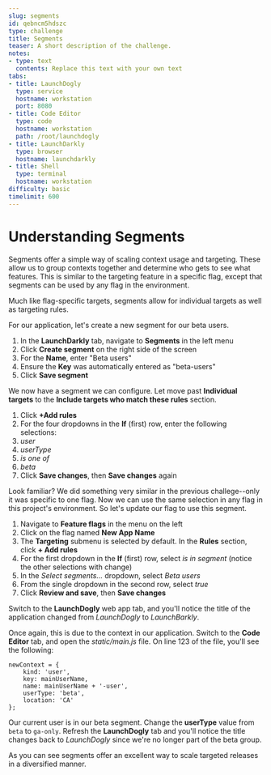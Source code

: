 ```yaml
---
slug: segments
id: qebncm5hdszc
type: challenge
title: Segments
teaser: A short description of the challenge.
notes:
- type: text
  contents: Replace this text with your own text
tabs:
- title: LaunchDogly
  type: service
  hostname: workstation
  port: 8080
- title: Code Editor
  type: code
  hostname: workstation
  path: /root/launchdogly
- title: LaunchDarkly
  type: browser
  hostname: launchdarkly
- title: Shell
  type: terminal
  hostname: workstation
difficulty: basic
timelimit: 600
---
```


# Understanding Segments

Segments offer a simple way of scaling context usage and targeting. These allow us to group contexts together and determine who gets to see what features. This is similar to the targeting feature in a specific flag, except that segments can be used by any flag in the environment.

Much like flag-specific targets, segments allow for individual targets as well as targeting rules.

For our application, let's create a new segment for our beta users.

1. In the **LaunchDarkly** tab, navigate to **Segments** in the left menu
1. Click **Create segment** on the right side of the screen
1. For the **Name**, enter "Beta users"
1. Ensure the **Key** was automatically entered as "beta-users"
1. Click **Save segment**

We now have a segment we can configure. Let move past **Individual targets** to the **Include targets who match these rules** section.

1. Click **+Add rules**
1. For the four dropdowns in the **If** (first) row, enter the following selections:
  1. *user*
  1. *userType*
  1. *is one of*
  1. *beta*
1. Click **Save changes**, then **Save changes** again

Look familiar? We did something very similar in the previous challege--only it was specific to one flag. Now we can use the same selection in any flag in this project's environment. So let's update our flag to use this segment.

1. Navigate to **Feature flags** in the menu on the left
1. Click on the flag named **New App Name**
1. The **Targeting** submenu is selected by default. In the **Rules** section, click **+ Add rules**
1. For the first dropdown in the **If** (first) row, select *is in segment* (notice the other selections with change)
1. In the *Select segments...* dropdown, select *Beta users*
1. From the single dropdown in the second row, select *true*
1. Click **Review and save**, then **Save changes**

Switch to the **LaunchDogly** web app tab, and you'll notice the title of the application changed from *LaunchDogly* to *LaunchBarkly*.

Once again, this is due to the context in our application. Switch to the **Code Editor** tab, and open the *static/main.js* file. On line 123 of the file, you'll see the following:
```js,nocopy
newContext = {
    kind: 'user',
    key: mainUserName,
    name: mainUserName + '-user',
    userType: 'beta',
    location: 'CA'
};
```

Our current user is in our beta segment. Change the **userType** value from `beta` to `ga-only`. Refresh the **LaunchDogly** tab and you'll notice the title changes back to *LaunchDogly* since we're no longer part of the beta group.

As you can see segments offer an excellent way to scale targeted releases in a diversified manner.
